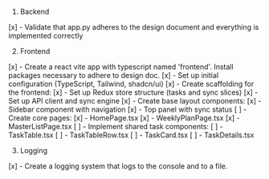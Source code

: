 1. Backend 

[x] - Validate that app.py adheres to the design document and everything is implemented correctly 

2. Frontend

[x] - Create a react vite app with typescript named 'frontend'. Install packages necessary to adhere to design doc. 
[x] - Set up initial configuration (TypeScript, Tailwind, shadcn/ui)
[x] - Create scaffolding for the frontend:
    [x] - Set up Redux store structure (tasks and sync slices)
    [x] - Set up API client and sync engine
    [x] - Create base layout components:
        [x] - Sidebar component with navigation
        [x] - Top panel with sync status
    [ ] - Create core pages:
        [x] - HomePage.tsx
        [x] - WeeklyPlanPage.tsx
        [x] - MasterListPage.tsx
    [ ] - Implement shared task components:
        [ ] - TaskTable.tsx
        [ ] - TaskTableRow.tsx
        [ ] - TaskCard.tsx
        [ ] - TaskDetails.tsx


3. Logging

[x] - Create a logging system that logs to the console and to a file. 

